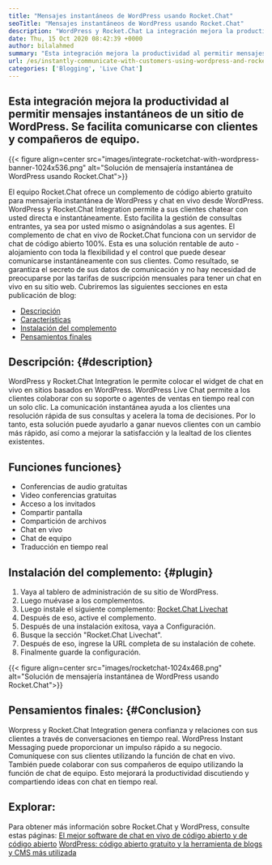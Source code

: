 ```yaml
---
title: "Mensajes instantáneos de WordPress usando Rocket.Chat" 
seoTitle: "Mensajes instantáneos de WordPress usando Rocket.Chat" 
description: "WordPress y Rocket.Chat La integración mejora la productividad al permitir una solución de mensajería instantánea. Le ayuda a comunicarse de manera afectiva y oportuna." 
date: Thu, 15 Oct 2020 08:42:39 +0000
author: bilalahmed
summary: "Esta integración mejora la productividad al permitir mensajes instantáneos de un sitio de WordPress. Se facilita comunicarse con clientes y compañeros de equipo." 
url: /es/instantly-communicate-with-customers-using-wordpress-and-rocket-chat/
categories: ['Blogging', 'Live Chat']
---
```


## Esta integración mejora la productividad al permitir mensajes instantáneos de un sitio de WordPress. Se facilita comunicarse con clientes y compañeros de equipo.

{{< figure align=center src="images/integrate-rocketchat-with-wordpress-banner-1024x536.png" alt="Solución de mensajería instantánea de WordPress usando Rocket.Chat">}}

El equipo Rocket.Chat ofrece un complemento de código abierto gratuito para mensajería instantánea de WordPress y chat en vivo desde WordPress. WordPress y Rocket.Chat Integration permite a sus clientes chatear con usted directa e instantáneamente. Esto facilita la gestión de consultas entrantes, ya sea por usted mismo o asignándolas a sus agentes.
El complemento de chat en vivo de Rocket.Chat funciona con un servidor de chat de código abierto 100%. Esta es una solución rentable de auto -alojamiento con toda la flexibilidad y el control que puede desear comunicarse instantáneamente con sus clientes. Como resultado, se garantiza el secreto de sus datos de comunicación y no hay necesidad de preocuparse por las tarifas de suscripción mensuales para tener un chat en vivo en su sitio web.
Cubriremos las siguientes secciones en esta publicación de blog:
  * [Descripción][1]
  * [Características][2]
  * [Instalación del complemento][3]
  * [Pensamientos finales][4]

## Descripción:   {#description}
WordPress y Rocket.Chat Integration le permite colocar el widget de chat en vivo en sitios basados ​​en WordPress. WordPress Live Chat permite a los clientes colaborar con su soporte o agentes de ventas en tiempo real con un solo clic. La comunicación instantánea ayuda a los clientes una resolución rápida de sus consultas y acelera la toma de decisiones. Por lo tanto, esta solución puede ayudarlo a ganar nuevos clientes con un cambio más rápido, así como a mejorar la satisfacción y la lealtad de los clientes existentes.

## Funciones funciones}
  * Conferencias de audio gratuitas
  * Video conferencias gratuitas
  * Acceso a los invitados
  * Compartir pantalla
  * Compartición de archivos
  * Chat en vivo
  * Chat de equipo
  * Traducción en tiempo real

## Instalación del complemento:   {#plugin}
  1. Vaya al tablero de administración de su sitio de WordPress.
  2. Luego muévase a los complementos.
  3. Luego instale el siguiente complemento: [Rocket.Chat Livechat][5]
  4. Después de eso, active el complemento.
  5. Después de una instalación exitosa, vaya a Configuración.
  6. Busque la sección "Rocket.Chat Livechat".
  7. Después de eso, ingrese la URL completa de su instalación de cohete.
  8. Finalmente guarde la configuración.

{{< figure align=center src="images/rocketchat-1024x468.png" alt="Solución de mensajería instantánea de WordPress usando Rocket.Chat">}}


## Pensamientos finales:   {#Conclusion}
Worpress y Rocket.Chat Integration genera confianza y relaciones con sus clientes a través de conversaciones en tiempo real. WordPress Instant Messaging puede proporcionar un impulso rápido a su negocio. Comuníquese con sus clientes utilizando la función de chat en vivo. También puede colaborar con sus compañeros de equipo utilizando la función de chat de equipo. Esto mejorará la productividad discutiendo y compartiendo ideas con chat en tiempo real.

## Explorar:
Para obtener más información sobre Rocket.Chat y WordPress, consulte estas páginas:
[El mejor software de chat en vivo de código abierto y de código abierto][6]
[WordPress: código abierto gratuito y la herramienta de blogs y CMS más utilizada][7]

  
[1]: #description
[2]: #features
[3]: #plugin
[4]: #conclusion
[5]: https://wordpress.org/plugins/rocketchat-livechat/
[6]: https://products.containerize.com/live-chat
[7]: https://href.li/?https://products.containerize.com/blogging/wordpress
